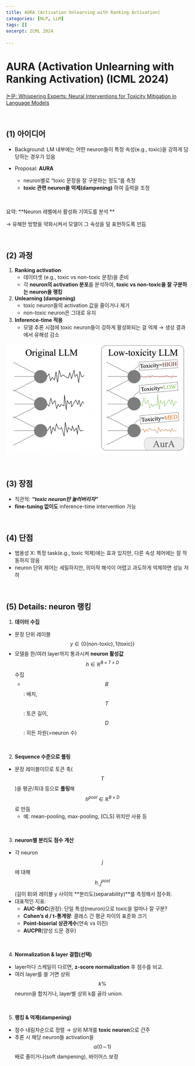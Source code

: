 ```yaml
---
title: AURA (Activation Unlearning with Ranking Activation)
categories: [NLP, LLM]
tags: []
excerpt: ICML 2024

---
```


<script src="https://cdn.mathjax.org/mathjax/latest/MathJax.js?config=TeX-AMS-MML_HTMLorMML" type="text/javascript"></script>

# AURA (Activation Unlearning with Ranking Activation) (ICML 2024)

[논문: Whispering Experts: Neural Interventions for Toxicity Mitigation in Language Models](https://openreview.net/pdf?id=2P6GVfSrfZ)

<br>

## (1) 아이디어

- Background: LM 내부에는 어떤 neuron들이 특정 속성(e.g., toxic)을 강하게 담당하는 경우가 있음

- Proposal: **AURA**
  - neuron별로 “toxic 문장을 잘 구분하는 정도”를 측정
  - **toxic 관련 neuron을 억제(dampening)** 하여 출력을 조정

<br>

요약: **Neuron 레벨에서 활성화 기여도를 분석 **

→ 유해한 방향을 약화시켜서 모델이 그 속성을 덜 표현하도록 만듬

<br>

## (2) 과정

1. **Ranking activation**
   - 데이터셋 (e.g., toxic vs non-toxic 문장)을 준비
   - 각 **neuron의 activation 분포**를 분석하여, **toxic vs non-toxic을 잘 구분하는 neuron을 랭킹**
2. **Unlearning (dampening)**
   - toxic neuron들의 activation 값을 줄이거나 제거
   - non-toxic neuron은 그대로 유지
3. **Inference-time 적용**
   - 모델 추론 시점에 toxic neuron들이 강하게 활성화되는 걸 억제 → 생성 결과에서 유해성 감소

![figure2](/assets/img/llm/img829.png)

<br>

## (3) **장점**

- 직관적: ***“toxic neuron만 눌러버리자”***
- **fine-tuning 없이도** inference-time intervention 가능

<br>

## (4) 단점

- 범용성 X: 특정 task(e.g., toxic 억제)에는 효과 있지만, 다른 속성 제어에는 잘 작동하지 않음
- neuron 단위 제어는 세밀하지만, 의미적 해석이 어렵고 과도하게 억제하면 성능 저하

<br>

## (5) Details: neuron 랭킹

1. **데이터 수집**

- 문장 단위 레이블 $$y \in \{0\text{(non-toxic)},1\text{(toxic)}\}$$
- 모델을 한/여러 layer까지 통과시켜 **neuron 활성값** $$h \in \mathbb{R}^{B\times T\times D}$$ 수집
  - $$B$$: 배치, $$T$$: 토큰 길이, $$D$$: 히든 차원(=neuron 수)

<br>

2. **Sequence 수준으로 풀링**

- 문장 레이블이므로 토큰 축($$T$$)을 평균/최대 등으로 **풀링**해 $$h^{pool}\in \mathbb{R}^{B\times D}$$로 만듬
  - 예: mean-pooling, max-pooling, [CLS] 위치만 사용 등

<br>

3. **neuron별 분리도 점수 계산**

- 각 neuron $$j$$에 대해 $$h^{pool}_{:,j}$$ (길이 B)와 레이블 y 사이의 **분리도(separability)**를 측정해서 점수화.
- 대표적인 지표:
  - **AUC-ROC**(권장): 단일 특성(neuron)으로 toxic을 얼마나 잘 구분?
  - **Cohen’s d / t-통계량**: 클래스 간 평균 차이의 표준화 크기
  - **Point-biserial 상관계수**(연속 vs 이진)
  - **AUCPR**(양성 드문 경우)

<br>

4. **Normalization & layer 결합(선택)**

- layer마다 스케일이 다르면, **z-score normalization** 후 점수를 비교.
- 여러 layer를 쓸 거면 상위 $$k\%$$ neuron을 합치거나, layer별 상위 k를 골라 union.

<br>

5. **랭킹 & 억제(dampening)**

- 점수 내림차순으로 정렬 → 상위 M개를 **toxic neuron**으로 간주
- 추론 시 해당 neuron들 activation을 $$\alpha(0\!\sim\!1)$$ 배로 줄이거나(soft dampening), 바이어스 보정

